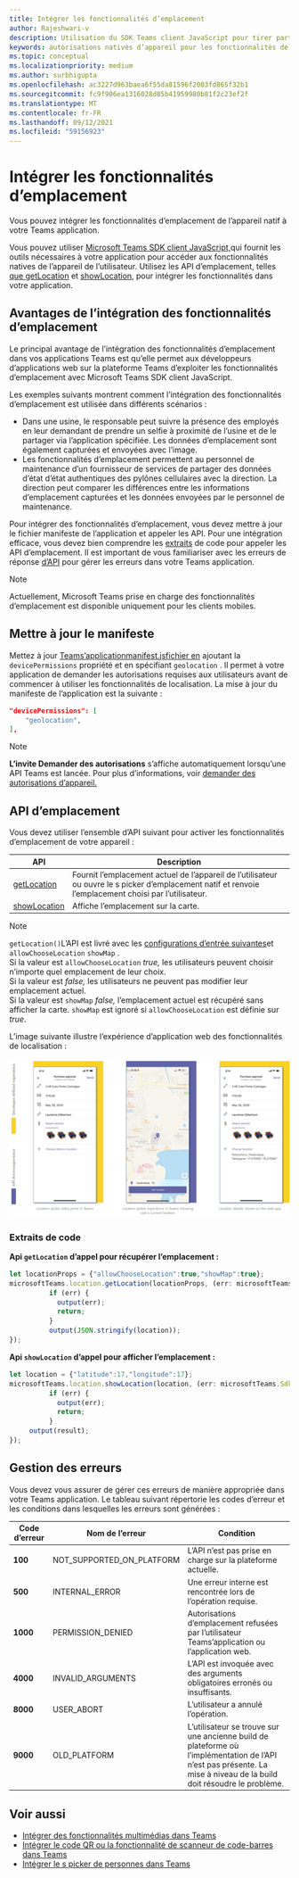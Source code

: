 ```yaml
---
title: Intégrer les fonctionnalités d’emplacement
author: Rajeshwari-v
description: Utilisation du SDK Teams client JavaScript pour tirer parti des fonctionnalités d’emplacement
keywords: autorisations natives d’appareil pour les fonctionnalités de carte d’emplacement
ms.topic: conceptual
ms.localizationpriority: medium
ms.author: surbhigupta
ms.openlocfilehash: ac3227d963baea6f55da81596f2003fd865f32b1
ms.sourcegitcommit: fc9f906ea1316028d85b41959980b81f2c23ef2f
ms.translationtype: MT
ms.contentlocale: fr-FR
ms.lasthandoff: 09/12/2021
ms.locfileid: "59156923"
---
```

# <a name="integrate-location-capabilities"></a>Intégrer les fonctionnalités d’emplacement 

Vous pouvez intégrer les fonctionnalités d’emplacement de l’appareil natif à votre Teams application.  

Vous pouvez utiliser [Microsoft Teams SDK client JavaScript,](/javascript/api/overview/msteams-client?view=msteams-client-js-latest&preserve-view=true)qui fournit les outils nécessaires à votre application pour accéder aux fonctionnalités natives de l’appareil de l’utilisateur. [](native-device-permissions.md) Utilisez les API d’emplacement, telles [que getLocation](/javascript/api/@microsoft/teams-js/microsoftteams.location?view=msteams-client-js-latest#getLocation_LocationProps___error__SdkError__location__Location_____void_&preserve-view=true) et [showLocation,](/javascript/api/@microsoft/teams-js/microsoftteams.location?view=msteams-client-js-latest#showLocation_Location___error__SdkError__status__boolean_____void_&preserve-view=true) pour intégrer les fonctionnalités dans votre application. 

## <a name="advantages-of-integrating-location-capabilities"></a>Avantages de l’intégration des fonctionnalités d’emplacement

Le principal avantage de l’intégration des fonctionnalités d’emplacement dans vos applications Teams est qu’elle permet aux développeurs d’applications web sur la plateforme Teams d’exploiter les fonctionnalités d’emplacement avec Microsoft Teams SDK client JavaScript. 

Les exemples suivants montrent comment l’intégration des fonctionnalités d’emplacement est utilisée dans différents scénarios :
* Dans une usine, le responsable peut suivre la présence des employés en leur demandant de prendre un selfie à proximité de l’usine et de le partager via l’application spécifiée. Les données d’emplacement sont également capturées et envoyées avec l’image.
* Les fonctionnalités d’emplacement permettent au personnel de maintenance d’un fournisseur de services de partager des données d’état d’état authentiques des pylônes cellulaires avec la direction. La direction peut comparer les différences entre les informations d’emplacement capturées et les données envoyées par le personnel de maintenance.

Pour intégrer des fonctionnalités d’emplacement, vous devez mettre à jour le fichier manifeste de l’application et appeler les API. Pour une intégration efficace, vous devez bien comprendre les [extraits](#code-snippets) de code pour appeler les API d’emplacement. Il est important de vous familiariser avec les erreurs de réponse [d’API](#error-handling) pour gérer les erreurs dans votre Teams application.

> [!NOTE] 
> Actuellement, Microsoft Teams prise en charge des fonctionnalités d’emplacement est disponible uniquement pour les clients mobiles.

## <a name="update-manifest"></a>Mettre à jour le manifeste

Mettez à jour [Teams’applicationmanifest.jsfichier en](../../resources/schema/manifest-schema.md#devicepermissions) ajoutant la `devicePermissions` propriété et en spécifiant `geolocation` . Il permet à votre application de demander les autorisations requises aux utilisateurs avant de commencer à utiliser les fonctionnalités de localisation. La mise à jour du manifeste de l’application est la suivante :

``` json
"devicePermissions": [
    "geolocation",
],
```

> [!NOTE]
> **L’invite Demander des autorisations** s’affiche automatiquement lorsqu’une API Teams est lancée. Pour plus d’informations, voir [demander des autorisations d’appareil.](native-device-permissions.md)

## <a name="location-apis"></a>API d’emplacement

Vous devez utiliser l’ensemble d’API suivant pour activer les fonctionnalités d’emplacement de votre appareil :

| API      | Description   |
| --- | --- |
|[getLocation](/javascript/api/@microsoft/teams-js/microsoftteams.location?view=msteams-client-js-latest#getLocation_LocationProps___error__SdkError__location__Location_____void_&preserve-view=true) | Fournit l’emplacement actuel de l’appareil de l’utilisateur ou ouvre le s picker d’emplacement natif et renvoie l’emplacement choisi par l’utilisateur. |
|[showLocation](/javascript/api/@microsoft/teams-js/microsoftteams.location?view=msteams-client-js-latest#showLocation_Location___error__SdkError__status__boolean_____void_&preserve-view=true) | Affiche l’emplacement sur la carte. |

> [!NOTE]
> `getLocation()`L’API est livré avec les [configurations d’entrée suivantes](/javascript/api/@microsoft/teams-js/locationprops?view=msteams-client-js-latest&preserve-view=true)et `allowChooseLocation` `showMap` . <br/> Si la valeur est `allowChooseLocation` *true,* les utilisateurs peuvent choisir n’importe quel emplacement de leur choix.<br/>  Si la valeur est *false,* les utilisateurs ne peuvent pas modifier leur emplacement actuel.<br/> Si la valeur est `showMap` *false,* l’emplacement actuel est récupéré sans afficher la carte. `showMap` est ignoré si `allowChooseLocation` est définie sur *true*.

L’image suivante illustre l’expérience d’application web des fonctionnalités de localisation :

![expérience d’application web pour les fonctionnalités de localisation](../../assets/images/tabs/location-capability.png)

### <a name="code-snippets"></a>Extraits de code

**Api `getLocation` d’appel pour récupérer l’emplacement :**

```javascript
let locationProps = {"allowChooseLocation":true,"showMap":true};
microsoftTeams.location.getLocation(locationProps, (err: microsoftTeams.SdkError, location: microsoftTeams.location.Location) => {
          if (err) {
            output(err);
            return;
          }
          output(JSON.stringify(location));
});
```

**Api `showLocation` d’appel pour afficher l’emplacement :**

```javascript
let location = {"latitude":17,"longitude":17};
microsoftTeams.location.showLocation(location, (err: microsoftTeams.SdkError, result: boolean) => {
          if (err) {
            output(err);
            return;
          }
     output(result);
});
```

## <a name="error-handling"></a>Gestion des erreurs

Vous devez vous assurer de gérer ces erreurs de manière appropriée dans votre Teams application. Le tableau suivant répertorie les codes d’erreur et les conditions dans lesquelles les erreurs sont générées : 

|Code d’erreur |  Nom de l’erreur     | Condition|
| --------- | --------------- | -------- |
| **100** | NOT_SUPPORTED_ON_PLATFORM | L’API n’est pas prise en charge sur la plateforme actuelle.|
| **500** | INTERNAL_ERROR | Une erreur interne est rencontrée lors de l’opération requise.|
| **1000** | PERMISSION_DENIED |Autorisations d’emplacement refusées par l’utilisateur Teams’application ou l’application web.|
| **4000** | INVALID_ARGUMENTS | L’API est invoquée avec des arguments obligatoires erronés ou insuffisants.|
| **8000** | USER_ABORT |L’utilisateur a annulé l’opération.|
| **9000** | OLD_PLATFORM | L’utilisateur se trouve sur une ancienne build de plateforme où l’implémentation de l’API n’est pas présente. La mise à niveau de la build doit résoudre le problème.|

## <a name="see-also"></a>Voir aussi

* [Intégrer des fonctionnalités multimédias dans Teams](mobile-camera-image-permissions.md)
* [Intégrer le code QR ou la fonctionnalité de scanneur de code-barres dans Teams](qr-barcode-scanner-capability.md)
* [Intégrer le s picker de personnes dans Teams](people-picker-capability.md)
